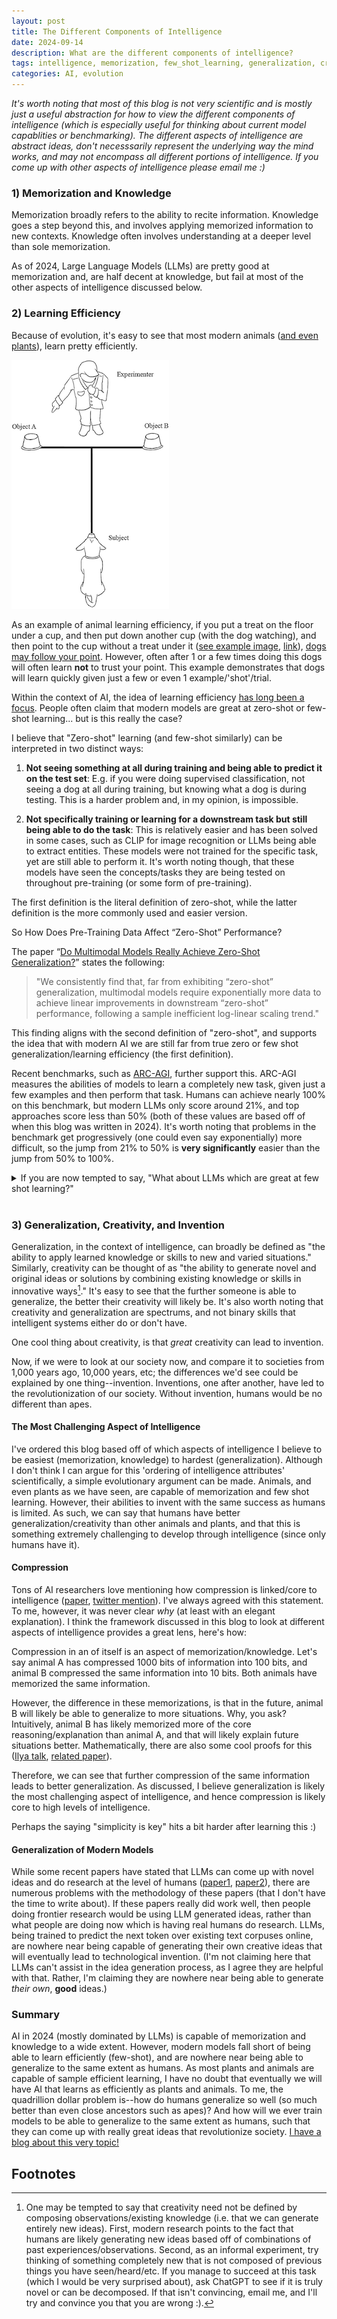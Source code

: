 ```yaml
---
layout: post
title: The Different Components of Intelligence
date: 2024-09-14
description: What are the different components of intelligence?
tags: intelligence, memorization, few_shot_learning, generalization, creativity
categories: AI, evolution
---
```


*It's worth noting that most of this blog is not very scientific and is mostly just a useful abstraction for how to view the different components of intelligence (which is especially useful for thinking about current model capablities or benchmarking). The different aspects of intelligence are abstract ideas, don't necesssarily represent the underlying way the mind works, and may not encompass all different portions of intelligence. If you come up with other aspects of intelligence please email me :)*


### 1) Memorization and Knowledge 

Memorization broadly refers to the ability to recite information. Knowledge goes a step beyond this, and involves applying memorized information to new contexts. Knowledge often involves understanding at a deeper level than sole memorization.

As of 2024, Large Language Models (LLMs) are pretty good at memorization and, are half decent at knowledge, but fail at most of the other aspects of intelligence discussed below.


### 2) Learning Efficiency

Because of evolution, it's easy to see that most modern animals ([and even plants](https://pubmed.ncbi.nlm.nih.gov/24390479/)), learn pretty efficiently.

<a id="image-experiment"></a>
<!-- <img src="/assets/image.png" alt="Object choice task experiment" width="300"> -->

![object choice task experiment](/assets/img/blog/dog_experiment.png)

As an example of animal learning efficiency, if you put a treat on the floor under a cup, and then put down another cup (with the dog watching), and then point to the cup without a treat under it ([see example image](#image-experiment), [link](https://www.google.com/url?sa=i&url=https%3A%2F%2Flink.springer.com%2F10.1007%2F978-3-319-47829-6_100-1&psig=AOvVaw2cVxlE7-ZVPwfrL25o3WDF&ust=1726449432306000&source=images&cd=vfe&opi=89978449&ved=0CBcQjhxqFwoTCLDCsbzjw4gDFQAAAAAdAAAAABAE)), [dogs may follow your point](https://www.psychologytoday.com/us/blog/canine-corner/201502/study-dogs-can-identify-liars-and-they-dont-trust-them). However, often after 1 or a few times doing this dogs will often learn **not** to trust your point. This example demonstrates that dogs will learn quickly given just a few or even 1 example/'shot'/trial.


Within the context of AI, the idea of learning efficiency [has long been a focus](https://arxiv.org/abs/2205.06743). People often claim that modern models are great at zero-shot or few-shot learning... but is this really the case?

I believe that "Zero-shot" learning (and few-shot similarly) can be interpreted in two distinct ways:

1. **Not seeing something at all during training and being able to predict it on the test set**: E.g. if you were doing supervised classification, not seeing a dog at all during training, but knowing what a dog is during testing. This is a harder problem and, in my opinion, is impossible. 
   
2. **Not specifically training or learning for a downstream task but still being able to do the task**: This is relatively easier and has been solved in some cases, such as CLIP for image recognition or LLMs being able to extract entities. These models were not trained for the specific task, yet are still able to perform it. It's worth noting though, that these models have seen the concepts/tasks they are being tested on throughout pre-training (or some form of pre-training).

The first definition is the literal definition of zero-shot, while the latter definition is the more commonly used and easier version.

So How Does Pre-Training Data Affect “Zero-Shot” Performance?

The paper “[Do Multimodal Models Really Achieve Zero-Shot Generalization?](https://arxiv.org/pdf/2404.04125)” states the following:

> "We consistently find that, far from exhibiting “zero-shot” generalization, multimodal models require exponentially more data to achieve linear improvements in downstream “zero-shot” performance, following a sample inefficient log-linear scaling trend."

This finding aligns with the second definition of "zero-shot", and supports the idea that with modern AI we are still far from true zero or few shot generalization/learning efficiency (the first definition).

Recent benchmarks, such as [ARC-AGI](https://arcprize.org/), further support this. ARC-AGI measures the abilities of models to learn a completely new task, given just a few examples and then perform that task. Humans can achieve nearly 100% on this benchmark, but modern LLMs only score around 21%, and top approaches score less than 50% (both of these values are based off of when this blog was written in 2024). It's worth noting that problems in the benchmark get progressively (one could even say exponentially) more difficult, so the jump from 21% to 50% is **very significantly** easier than the jump from 50% to 100%. 



<details>
  <summary>If you are now tempted to say, "What about LLMs which are great at few shot learning?"</summary>

  LLMs are not good at few shot learning unless they have already been trained on data similar to whatever task is being performed. For benchmarks such as ARC, which are completely out of distribution for the pre-training data of LLMs, they do terrible at few shot learning. AI researchers have become accustomed to calling models good at few shot learning, even though models have often seen similar examples during pre-training hundreds or even thousands of times during training. [Paper](https://arxiv.org/pdf/2404.04125)
</details>



<br>



### 3) Generalization, Creativity, and Invention

Generalization, in the context of intelligence, can broadly be defined as "the ability to apply learned knowledge or skills to new and varied situations." Similarly, creativity can be thought of as "the ability to generate novel and original ideas or solutions by combining existing knowledge or skills in innovative ways[^1]."  It's easy to see that the further someone is able to generalize, the better their creativity will likely be. It's also worth noting that creativity and generalization are spectrums, and not binary skills that intelligent systems either do or don't have.

One cool thing about creativity, is that *great* creativity can lead to invention. 

Now, if we were to look at our society now, and compare it to societies from 1,000 years ago, 10,000 years, etc; the differences we'd see could be explained by one thing--invention. Inventions, one after another, have led to the revolutionization of our society. Without invention, humans would be no different than apes.


#### The Most Challenging Aspect of Intelligence 
I've ordered this blog based off of which aspects of intelligence I believe to be easiest (memorization, knowledge) to hardest (generalization). Although I don't think I can argue for this 'ordering of intelligence attributes' scientifically, a simple evolutionary argument can be made. Animals, and even plants as we have seen, are capable of memorization and few shot learning. However, their abilities to invent with the same success as humans is limited. As such, we can say that humans have better generalization/creativity than other animals and plants, and that this is something extremely challenging to develop through intelligence (since only humans have it).


#### Compression
Tons of AI researchers love mentioning how compression is linked/core to intelligence ([paper](https://arxiv.org/pdf/2309.10668), [twitter mention](https://x.com/arankomatsuzaki/status/1780073500536872990)). I've always agreed with this statement. To me, however, it was never clear *why* (at least with an elegant explanation). I think the framework discussed in this blog to look at different aspects of intelligence provides a great lens, here's how:

Compression in an of itself is an aspect of memorization/knowledge. Let's say animal A has compressed 1000 bits of information into 100 bits, and animal B compressed the same information into 10 bits. Both animals have memorized the same information.

However, the difference in these memorizations, is that in the future, animal B will likely be able to generalize to more situations. Why, you ask? Intuitively, animal B has likely memorized more of the core reasoning/explanation than animal A, and that will likely explain future situations better. Mathematically, there are also some cool proofs for this ([Ilya talk](https://www.youtube.com/watch?v=AKMuA_TVz3A), [related paper](https://arxiv.org/pdf/2304.09355)).

Therefore, we can see that further compression of the same information leads to better generalization. As discussed, I believe generalization is likely the most challenging aspect of intelligence, and hence compression is likely core to high levels of intelligence.

Perhaps the saying "simplicity is key" hits a bit harder after learning this :)

#### Generalization of Modern Models
While some recent papers have stated that LLMs can come up with novel ideas and do research at the level of humans ([paper1](https://arxiv.org/pdf/2409.04109), [paper2](https://www.arxiv.org/pdf/2408.06292)), there are numerous problems with the methodology of these papers (that I don't have the time to write about). If these papers really did work well, then people doing frontier research would be using LLM generated ideas, rather than what people are doing now which is having real humans do research. LLMs, being trained to predict the next token over existing text corpuses online, are nowhere near being capable of generating their own creative ideas that will eventually lead to technological invention. (I'm not claiming here that LLMs can't assist in the idea generation process, as I agree they are helpful with that. Rather, I'm claiming they are nowhere near being able to generate *their own*, **good** ideas.)


### Summary
AI in 2024 (mostly dominated by LLMs) is capable of memorization and knowledge to a wide extent. However, modern models fall short of being able to learn efficiently (few-shot), and are nowhere near being able to generalize to the same extent as humans. As most plants and animals are capable of sample efficient learning, I have no doubt that eventually we will have AI that learns as efficiently as plants and animals. To me, the quadrillion dollar problem is--how do humans generalize so well (so much better than even close ancestors such as apes)? And how will we ever train models to be able to generalize to the same extent as humans, such that they can come up with really great ideas that revolutionize society. [I have a blog about this very topic!](https://alexiglad.github.io/blog/2023/biological_intelligence/)


## Footnotes

[^1]: One may be tempted to say that creativity need not be defined by composing observations/existing knowledge (i.e. that we can generate entirely new ideas). First, modern research points to the fact that humans are likely generating new ideas based off of combinations of past experiences/observations. Second, as an informal experiment, try thinking of something completely new that is not composed of previous things you have seen/heard/etc. If you manage to succeed at this task (which I would be very surprised about), ask ChatGPT to see if it is truly novel or can be decomposed. If that isn't convincing, email me, and I'll try and convince you that you are wrong :).